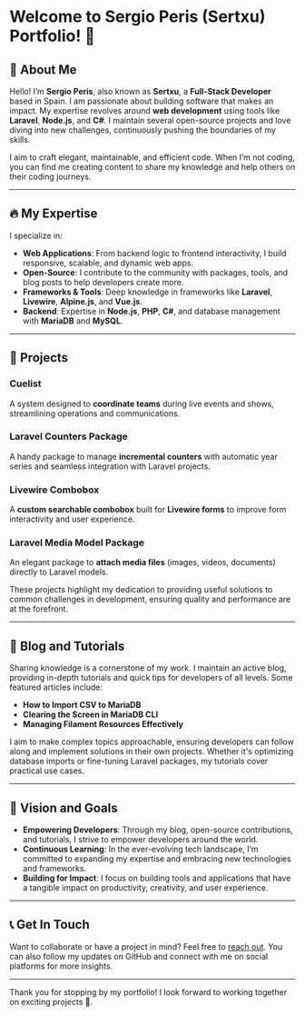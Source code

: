 # Welcome to Sergio Peris (Sertxu) Portfolio! 🌟

## 👋 About Me
Hello! I’m **Sergio Peris**, also known as **Sertxu**, a **Full-Stack Developer** based in Spain. I am passionate about building software that makes an impact. My expertise revolves around **web development** using tools like **Laravel**, **Node.js**, and **C#**. I maintain several open-source projects and love diving into new challenges, continuously pushing the boundaries of my skills.

I aim to craft elegant, maintainable, and efficient code. When I’m not coding, you can find me creating content to share my knowledge and help others on their coding journeys.

---

## 🔥 My Expertise
I specialize in:
- **Web Applications**: From backend logic to frontend interactivity, I build responsive, scalable, and dynamic web apps.
- **Open-Source**: I contribute to the community with packages, tools, and blog posts to help developers create more.
- **Frameworks & Tools**: Deep knowledge in frameworks like **Laravel**, **Livewire**, **Alpine.js**, and **Vue.js**.
- **Backend**: Expertise in **Node.js**, **PHP**, **C#**, and database management with **MariaDB** and **MySQL**.

---

## 💼 Projects
### Cuelist
A system designed to **coordinate teams** during live events and shows, streamlining operations and communications.

### Laravel Counters Package
A handy package to manage **incremental counters** with automatic year series and seamless integration with Laravel projects.

### Livewire Combobox
A **custom searchable combobox** built for **Livewire forms** to improve form interactivity and user experience.

### Laravel Media Model Package
An elegant package to **attach media files** (images, videos, documents) directly to Laravel models.

These projects highlight my dedication to providing useful solutions to common challenges in development, ensuring quality and performance are at the forefront.

---

## 📝 Blog and Tutorials
Sharing knowledge is a cornerstone of my work. I maintain an active blog, providing in-depth tutorials and quick tips for developers of all levels. Some featured articles include:
- **How to Import CSV to MariaDB**
- **Clearing the Screen in MariaDB CLI**
- **Managing Filament Resources Effectively**

I aim to make complex topics approachable, ensuring developers can follow along and implement solutions in their own projects. Whether it's optimizing database imports or fine-tuning Laravel packages, my tutorials cover practical use cases.

---

## 🎯 Vision and Goals
- **Empowering Developers**: Through my blog, open-source contributions, and tutorials, I strive to empower developers around the world.
- **Continuous Learning**: In the ever-evolving tech landscape, I’m committed to expanding my expertise and embracing new technologies and frameworks.
- **Building for Impact**: I focus on building tools and applications that have a tangible impact on productivity, creativity, and user experience.

---

## 📞 Get In Touch
Want to collaborate or have a project in mind? Feel free to [reach out](https://sertxu.dev). You can also follow my updates on GitHub and connect with me on social platforms for more insights.

---

Thank you for stopping by my portfolio! I look forward to working together on exciting projects 🚀.